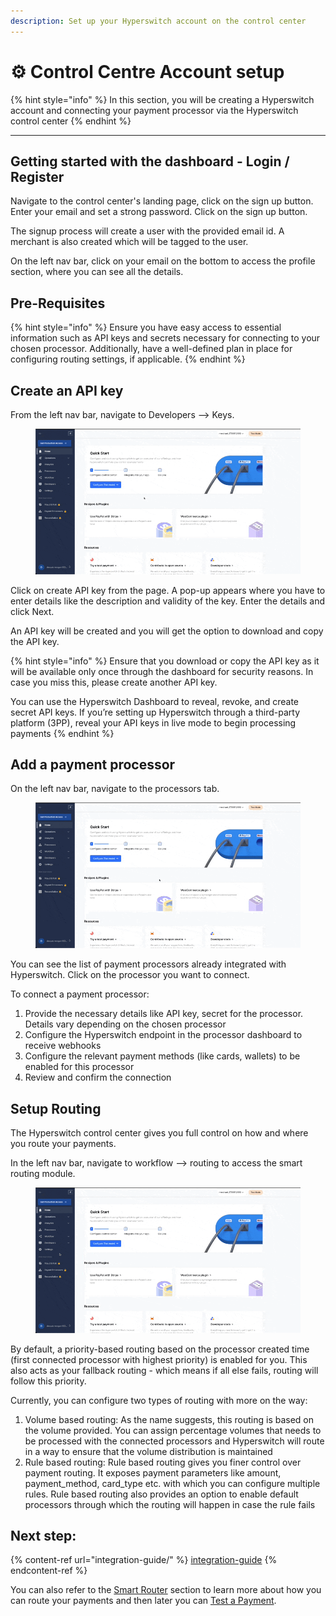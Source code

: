 ```yaml
---
description: Set up your Hyperswitch account on the control center
---
```


# ⚙ Control Centre Account setup

{% hint style="info" %}
In this section, you will be creating a Hyperswitch account and connecting your payment processor via the Hyperswitch control center
{% endhint %}

***

## Getting started with the dashboard - Login / Register

Navigate to the control center's landing page, click on the sign up button. Enter your email and set a strong password. Click on the sign up button.

The signup process will create a user with the provided email id. A merchant is also created which will be tagged to the user.&#x20;

On the left nav bar, click on your email on the bottom to access the profile section, where you can see all the details.

## Pre-Requisites <a href="#user-content-create-an-api-key" id="user-content-create-an-api-key"></a>

{% hint style="info" %}
Ensure you have easy access to essential information such as API keys and secrets necessary for connecting to your chosen processor. Additionally, have a well-defined plan in place for configuring routing settings, if applicable.
{% endhint %}

## Create an API key <a href="#user-content-create-an-api-key" id="user-content-create-an-api-key"></a>

From the left nav bar, navigate to Developers --> Keys.

<figure><img src="../.gitbook/assets/API Key (1).gif" alt=""><figcaption></figcaption></figure>

Click on create API key from the page. A pop-up appears where you have to enter details like the description and validity of the key. Enter the details and click Next.

An API key will be created and you will get the option to download and copy the API key.

{% hint style="info" %}
Ensure that you download or copy the API key as it will be available only once through the dashboard for security reasons. In case you miss this, please create another API key.

You can use the Hyperswitch Dashboard to reveal, revoke, and create secret API keys. If you’re setting up Hyperswitch through a third-party platform (3PP), reveal your API keys in live mode to begin processing payments
{% endhint %}

## Add a payment processor

On the left nav bar, navigate to the processors tab.

<figure><img src="../.gitbook/assets/Processor.gif" alt=""><figcaption></figcaption></figure>

You can see the list of payment processors already integrated with Hyperswitch. Click on the processor you want to connect.

To connect a payment processor:

1. Provide the necessary details like API key, secret for the processor. Details vary depending on the chosen processor
2. Configure the Hyperswitch endpoint in the processor dashboard to receive webhooks
3. Configure the relevant payment methods (like cards, wallets) to be enabled for this processor
4. Review and confirm the connection

## Setup Routing

The Hyperswitch control center gives you full control on how and where you route your payments.&#x20;

In the left nav bar, navigate to workflow --> routing to access the smart routing module.

<figure><img src="../.gitbook/assets/Routing.gif" alt=""><figcaption></figcaption></figure>

By default, a priority-based routing based on the processor created time (first connected processor with highest priority) is enabled for you. This also acts as your fallback routing - which means if all else fails, routing will follow this priority.&#x20;

Currently, you can configure two types of routing with more on the way:

1. Volume based routing: As the name suggests, this routing is based on the volume provided. You can assign percentage volumes that needs to be processed with the connected processors and Hyperswitch will route in a way to ensure that the volume distribution is maintained
2. Rule based routing: Rule based routing gives you finer control over payment routing. It exposes payment parameters like amount, payment\_method, card\_type etc. with which you can configure multiple rules. Rule based routing also provides an option to enable default processors through which the routing will happen in case the rule fails

## **Next step:**

{% content-ref url="integration-guide/" %}
[integration-guide](integration-guide/)
{% endcontent-ref %}

You can also refer to the [Smart Router](../features/payment-management/smart-router/) section to learn more about how you can route your payments and then later you can [Test a Payment](../hyperswitch-open-source/test-a-payment.md).
